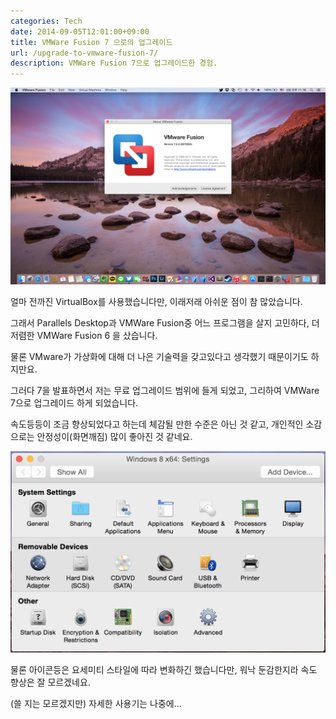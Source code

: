 ```yaml
---
categories: Tech
date: 2014-09-05T12:01:00+09:00
title: VMWare Fusion 7 으로의 업그레이드
url: /upgrade-to-vmware-fusion-7/
description: VMWare Fusion 7으로 업그레이드한 경험.
---
```


![VMWare Fusion 7](01.png)

얼마 전까진 VirtualBox를 사용했습니다만, 이래저래 아쉬운 점이 참 많았습니다.

그래서 Parallels Desktop과 VMWare Fusion중 어느 프로그램을 살지 고민하다, 더 저렴한 VMWare Fusion 6 을 샀습니다.

물론 VMware가 가상화에 대해 더 나은 기술력을 갖고있다고 생각했기 때문이기도 하지만요.

그러다 7을 발표하면서 저는 무료 업그레이드 범위에 들게 되었고, 그리하여 VMWare 7으로 업그레이드 하게 되었습니다.

속도등등이 조금 향상되었다고 하는데 체감될 만한 수준은 아닌 것 같고, 개인적인 소감으로는 안정성이(화면깨짐) 많이 좋아진 것 같네요.

![VMWare Fusion 7 제어판](02.png)

물론 아이콘등은 요세미티 스타일에 따라 변화하긴 했습니다만, 워낙 둔감한지라 속도 향상은 잘 모르겠네요.

(쓸 지는 모르겠지만) 자세한 사용기는 나중에...
